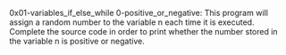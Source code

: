 0x01-variables_if_else_while
0-positive_or_negative: This program will assign a random number to the variable n each time it is executed. Complete the source code in order to print whether the number stored in the variable n is positive or negative.
